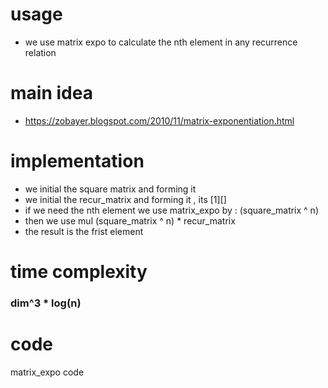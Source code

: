 # usage 

- we use matrix expo to calculate the nth element in any recurrence relation

# main idea

- https://zobayer.blogspot.com/2010/11/matrix-exponentiation.html

# implementation

- we initial the square matrix and forming it
- we initial the recur_matrix and forming it , its [1][]
- if we need the nth element we use matrix_expo by : (square_matrix ^ n)
- then we use mul (square_matrix ^ n) * recur_matrix
- the result is the frist element

# time complexity
  ### dim^3 * log(n)

# code

matrix_expo code
